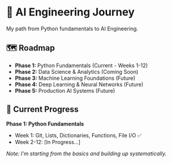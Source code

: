 # 🤖 AI Engineering Journey

My path from Python fundamentals to AI Engineering.

## 🗺️ Roadmap
- **Phase 1:** Python Fundamentals (Current - Weeks 1-12)
- **Phase 2:** Data Science & Analytics (Coming Soon)
- **Phase 3:** Machine Learning Foundations (Future)
- **Phase 4:** Deep Learning & Neural Networks (Future)
- **Phase 5:** Production AI Systems (Future)

## 📍 Current Progress
**Phase 1: Python Fundamentals**
- Week 1: Git, Lists, Dictionaries, Functions, File I/O ✅
- Week 2-12: [In Progress...]

*Note: I'm starting from the basics and building up systematically.*
